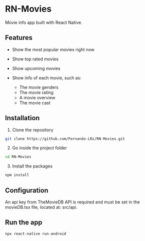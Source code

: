 # RN-Movies
Movie info app built with React Native.

## Features
 * Show the most popular movies right now
 * Show top rated movies
 * Show upcoming movies
 * Show info of each movie, such as: 
 
   - The movie genders
   - The movie rating
   - A movie overview
   - The movie cast
 
## Installation
1. Clone the repository
```bash
git clone https://github.com/Fernando-LRz/RN-Movies.git
``` 
2. Go inside the project folder
```bash
cd RN-Movies
```
3. Install the packages
```bash
npm install
```

## Configuration
An api key from TheMovieDB API is required and must be set in the movieDB.tsx file, located at: src/api.

## Run the app
```bash
npx react-native run-android
```
